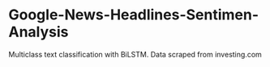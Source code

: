 # Google-News-Headlines-Sentimen-Analysis
Multiclass text classification with BiLSTM. Data scraped from investing.com
